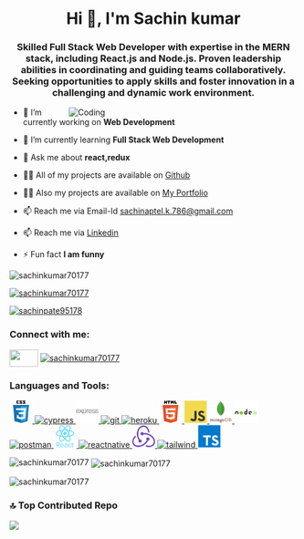 <h1 align="center">Hi 👋, I'm Sachin kumar</h1>
<h3 align="center">Skilled Full Stack Web Developer with expertise in the MERN stack, including React.js and Node.js. Proven leadership abilities in coordinating and guiding teams collaboratively. Seeking opportunities to apply skills and foster innovation in a challenging and dynamic work environment.</h3>
<img align="right" alt="Coding" width="400" src="https://cdn.dribbble.com/users/1162077/screenshots/3848914/programmer.gif">

- 🔭 I’m currently working on **Web Development**

- 🌱 I’m currently learning **Full Stack Web Development**

- 💬 Ask me about **react,redux**

- 👨‍💻 All of my projects are available on <a href="https://github.com/sachinkumar70177" target="_blank">Github</a>

- 👨‍💻 Also my projects are available on <a href="https://sachinkumar70177.github.io/" target="_blank">My Portfolio </a>

- 📫 Reach me via Email-Id <a href="mailto:sachinaptel.k.786@gmail.com">sachinaptel.k.786@gmail.com</a>

- 📫 Reach me via  <a href="https://www.linkedin.com/in/sachinkumar70177/" target="_blank">Linkedin</a>

- ⚡ Fun fact **I am funny**

<p align="left"> <img src="https://komarev.com/ghpvc/?username=sachinkumar70177&label=Profile%20views&color=0e75b6&style=flat" alt="sachinkumar70177" /> </p>

<p align="left"> <a href="https://github.com/ryo-ma/github-profile-trophy"><img src="https://github-profile-trophy.vercel.app/?username=sachinkumar70177" alt="sachinkumar70177" /></a> </p>

<p align="left"> <a href="https://twitter.com/sachinpate95178" target="blank"><img src="https://img.shields.io/twitter/follow/sachinpate95178?logo=twitter&style=for-the-badge" alt="sachinpate95178" /></a> </p>


<h3 align="left">Connect with me:</h3>
<p align="left">
<a href="https://twitter.com/sachinpate95178" target="_blank"><img align="center" src="https://img.shields.io/badge/Twitter-000000?logo=twitter&logoColor=white" height="30" width="50" /></a>
<a href="https://linkedin.com/in/sachinkumar70177" target="_blank"><img align="center" src="https://img.shields.io/badge/LinkedIn-%230077B5.svg?logo=linkedin&logoColor=white" alt="sachinkumar70177" height="30" width="50" /></a>
</p>

<h3 align="left">Languages and Tools:</h3>
<p align="left"> <a href="https://www.w3schools.com/css/" target="_blank" rel="noreferrer"> <img src="https://raw.githubusercontent.com/devicons/devicon/master/icons/css3/css3-original-wordmark.svg" alt="css3" width="40" height="40"/> </a> <a href="https://www.cypress.io" target="_blank" rel="noreferrer"> <img src="https://raw.githubusercontent.com/simple-icons/simple-icons/6e46ec1fc23b60c8fd0d2f2ff46db82e16dbd75f/icons/cypress.svg" alt="cypress" width="40" height="40"/> </a> <a href="https://expressjs.com" target="_blank" rel="noreferrer"> <img src="https://raw.githubusercontent.com/devicons/devicon/master/icons/express/express-original-wordmark.svg" alt="express" width="40" height="40"/> </a> <a href="https://git-scm.com/" target="_blank" rel="noreferrer"> <img src="https://www.vectorlogo.zone/logos/git-scm/git-scm-icon.svg" alt="git" width="40" height="40"/> </a> <a href="https://heroku.com" target="_blank" rel="noreferrer"> <img src="https://www.vectorlogo.zone/logos/heroku/heroku-icon.svg" alt="heroku" width="40" height="40"/> </a> <a href="https://www.w3.org/html/" target="_blank" rel="noreferrer"> <img src="https://raw.githubusercontent.com/devicons/devicon/master/icons/html5/html5-original-wordmark.svg" alt="html5" width="40" height="40"/> </a> <a href="https://developer.mozilla.org/en-US/docs/Web/JavaScript" target="_blank" rel="noreferrer"> <img src="https://raw.githubusercontent.com/devicons/devicon/master/icons/javascript/javascript-original.svg" alt="javascript" width="40" height="40"/> </a> <a href="https://www.mongodb.com/" target="_blank" rel="noreferrer"> <img src="https://raw.githubusercontent.com/devicons/devicon/master/icons/mongodb/mongodb-original-wordmark.svg" alt="mongodb" width="40" height="40"/> </a> <a href="https://nodejs.org" target="_blank" rel="noreferrer"> <img src="https://raw.githubusercontent.com/devicons/devicon/master/icons/nodejs/nodejs-original-wordmark.svg" alt="nodejs" width="40" height="40"/> </a> <a href="https://postman.com" target="_blank" rel="noreferrer"> <img src="https://www.vectorlogo.zone/logos/getpostman/getpostman-icon.svg" alt="postman" width="40" height="40"/> </a> <a href="https://reactjs.org/" target="_blank" rel="noreferrer"> <img src="https://raw.githubusercontent.com/devicons/devicon/master/icons/react/react-original-wordmark.svg" alt="react" width="40" height="40"/> </a> <a href="https://reactnative.dev/" target="_blank" rel="noreferrer"> <img src="https://reactnative.dev/img/header_logo.svg" alt="reactnative" width="40" height="40"/> </a> <a href="https://redux.js.org" target="_blank" rel="noreferrer"> <img src="https://raw.githubusercontent.com/devicons/devicon/master/icons/redux/redux-original.svg" alt="redux" width="40" height="40"/> </a> <a href="https://tailwindcss.com/" target="_blank" rel="noreferrer"> <img src="https://www.vectorlogo.zone/logos/tailwindcss/tailwindcss-icon.svg" alt="tailwind" width="40" height="40"/> </a> <a href="https://www.typescriptlang.org/" target="_blank" rel="noreferrer"> <img src="https://raw.githubusercontent.com/devicons/devicon/master/icons/typescript/typescript-original.svg" alt="typescript" width="40" height="40"/> </a> </p>
  
<p><img align="left" src="https://github-readme-stats.vercel.app/api/top-langs?username=sachinkumar70177&show_icons=true&locale=en&layout=compact" alt="sachinkumar70177" /></p>

<p>&nbsp;<img align="center" src="https://github-readme-stats.vercel.app/api?username=sachinkumar70177&show_icons=true&locale=en" alt="sachinkumar70177" /></p>

<p><img align="center" src="https://github-readme-streak-stats.herokuapp.com/?user=sachinkumar70177" alt="sachinkumar70177" /></p>

### 🔝 Top Contributed Repo
![](https://github-contributor-stats.vercel.app/api?username=sachinkumar70177&limit=5&theme=flat&combine_all_yearly_contributions=true)
